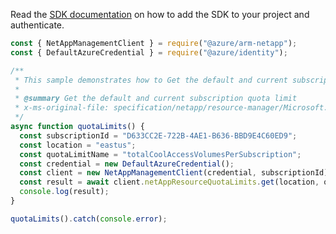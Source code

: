 Read the [SDK documentation](https://github.com/Azure/azure-sdk-for-js/blob/%40azure%2Farm-netapp_15.1.1/sdk/netapp/arm-netapp/README.md) on how to add the SDK to your project and authenticate.

```javascript
const { NetAppManagementClient } = require("@azure/arm-netapp");
const { DefaultAzureCredential } = require("@azure/identity");

/**
 * This sample demonstrates how to Get the default and current subscription quota limit
 *
 * @summary Get the default and current subscription quota limit
 * x-ms-original-file: specification/netapp/resource-manager/Microsoft.NetApp/stable/2021-10-01/examples/QuotaLimits_Get.json
 */
async function quotaLimits() {
  const subscriptionId = "D633CC2E-722B-4AE1-B636-BBD9E4C60ED9";
  const location = "eastus";
  const quotaLimitName = "totalCoolAccessVolumesPerSubscription";
  const credential = new DefaultAzureCredential();
  const client = new NetAppManagementClient(credential, subscriptionId);
  const result = await client.netAppResourceQuotaLimits.get(location, quotaLimitName);
  console.log(result);
}

quotaLimits().catch(console.error);
```

